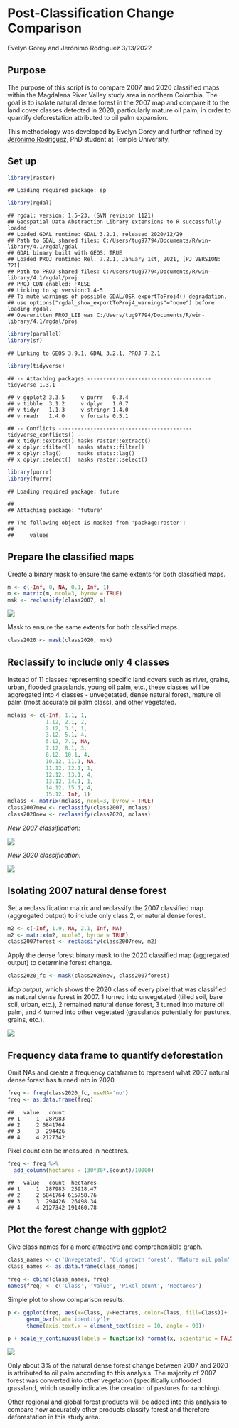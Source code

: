 Post-Classification Change Comparison
================
Evelyn Gorey and Jerónimo Rodriguez
3/13/2022

## Purpose

The purpose of this script is to compare 2007 and 2020 classified maps
within the Magdalena River Valley study area in northern Colombia. The
goal is to isolate natural dense forest in the 2007 map and compare it
to the land cover classes detected in 2020, particularly mature oil
palm, in order to quantify deforestation attributed to oil palm
expansion.

This methodology was developed by Evelyn Gorey and further refined by
[Jerónimo
Rodriguez](https://liberalarts.temple.edu/content/jeronimo-rodriguez),
PhD student at Temple University.

## Set up

``` r
library(raster)
```

    ## Loading required package: sp

``` r
library(rgdal)
```

    ## rgdal: version: 1.5-23, (SVN revision 1121)
    ## Geospatial Data Abstraction Library extensions to R successfully loaded
    ## Loaded GDAL runtime: GDAL 3.2.1, released 2020/12/29
    ## Path to GDAL shared files: C:/Users/tug97794/Documents/R/win-library/4.1/rgdal/gdal
    ## GDAL binary built with GEOS: TRUE 
    ## Loaded PROJ runtime: Rel. 7.2.1, January 1st, 2021, [PJ_VERSION: 721]
    ## Path to PROJ shared files: C:/Users/tug97794/Documents/R/win-library/4.1/rgdal/proj
    ## PROJ CDN enabled: FALSE
    ## Linking to sp version:1.4-5
    ## To mute warnings of possible GDAL/OSR exportToProj4() degradation,
    ## use options("rgdal_show_exportToProj4_warnings"="none") before loading rgdal.
    ## Overwritten PROJ_LIB was C:/Users/tug97794/Documents/R/win-library/4.1/rgdal/proj

``` r
library(parallel)
library(sf)
```

    ## Linking to GEOS 3.9.1, GDAL 3.2.1, PROJ 7.2.1

``` r
library(tidyverse)
```

    ## -- Attaching packages --------------------------------------- tidyverse 1.3.1 --

    ## v ggplot2 3.3.5     v purrr   0.3.4
    ## v tibble  3.1.2     v dplyr   1.0.7
    ## v tidyr   1.1.3     v stringr 1.4.0
    ## v readr   1.4.0     v forcats 0.5.1

    ## -- Conflicts ------------------------------------------ tidyverse_conflicts() --
    ## x tidyr::extract() masks raster::extract()
    ## x dplyr::filter()  masks stats::filter()
    ## x dplyr::lag()     masks stats::lag()
    ## x dplyr::select()  masks raster::select()

``` r
library(purrr)
library(furrr)
```

    ## Loading required package: future

    ## 
    ## Attaching package: 'future'

    ## The following object is masked from 'package:raster':
    ## 
    ##     values

## Prepare the classified maps

Create a binary mask to ensure the same extents for both classified
maps.

``` r
m <- c(-Inf, 0, NA, 0.1, Inf, 1)
m <- matrix(m, ncol=3, byrow = TRUE)
msk <- reclassify(class2007, m)
```

![](changeanalysis_files/figure-gfm/unnamed-chunk-4-1.png)<!-- -->

Mask to ensure the same extents for both classified maps.

``` r
class2020 <- mask(class2020, msk)
```

## Reclassify to include only 4 classes

Instead of 11 classes representing specific land covers such as river,
grains, urban, flooded grasslands, young oil palm, etc., these classes
will be aggregated into 4 classes - unvegetated, dense natural forest,
mature oil palm (most accurate oil palm class), and other vegetated.

``` r
mclass <- c(-Inf, 1.1, 1, 
            1.12, 2.1, 2, 
            2.12, 3.1, 1, 
            3.12, 5.1, 4, 
            5.12, 7.1, NA, 
            7.12, 8.1, 3, 
            8.12, 10.1, 4, 
            10.12, 11.1, NA, 
            11.12, 12.1, 1, 
            12.12, 13.1, 4,
            13.12, 14.1, 1,
            14.12, 15.1, 4,
            15.12, Inf, 1) 
mclass <- matrix(mclass, ncol=3, byrow = TRUE)
class2007new <- reclassify(class2007, mclass)
class2020new <- reclassify(class2020, mclass)
```

*New 2007 classification:*

![](changeanalysis_files/figure-gfm/unnamed-chunk-8-1.png)<!-- -->

*New 2020 classification:*

![](changeanalysis_files/figure-gfm/unnamed-chunk-9-1.png)<!-- -->

## Isolating 2007 natural dense forest

Set a reclassification matrix and reclassify the 2007 classified map
(aggregated output) to include only class 2, or natural dense forest.

``` r
m2 <- c(-Inf, 1.9, NA, 2.1, Inf, NA)
m2 <- matrix(m2, ncol=3, byrow = TRUE)
class2007forest <- reclassify(class2007new, m2)
```

Apply the dense forest binary mask to the 2020 classified map
(aggregated output) to determine forest change.

``` r
class2020_fc <- mask(class2020new, class2007forest)
```

*Map output*, which shows the 2020 class of every pixel that was
classified as natural dense forest in 2007. 1 turned into unvegetated
(tilled soil, bare soil, urban, etc.), 2 remained natural dense forest,
3 turned into mature oil palm, and 4 turned into other vegetated
(grasslands potentially for pastures, grains, etc.).

![](changeanalysis_files/figure-gfm/unnamed-chunk-12-1.png)<!-- -->

## Frequency data frame to quantify deforestation

Omit NAs and create a frequency dataframe to represent what 2007 natural
dense forest has turned into in 2020.

``` r
freq <- freq(class2020_fc, useNA='no')
freq <- as.data.frame(freq)
```

    ##   value   count
    ## 1     1  287983
    ## 2     2 6841764
    ## 3     3  294426
    ## 4     4 2127342

Pixel count can be measured in hectares.

``` r
freq <- freq %>%
  add_column(hectares = (30*30*.$count)/10000)
```

    ##   value   count  hectares
    ## 1     1  287983  25918.47
    ## 2     2 6841764 615758.76
    ## 3     3  294426  26498.34
    ## 4     4 2127342 191460.78

## Plot the forest change with ggplot2

Give class names for a more attractive and comprehensible graph.

``` r
class_names <- c('Unvegetated', 'Old growth forest', 'Mature oil palm', 'Vegetated')
class_names <- as.data.frame(class_names)

freq <- cbind(class_names, freq)
names(freq) <- c('Class', 'Value', 'Pixel_count', 'Hectares')
```

Simple plot to show comparison results.

``` r
p <- ggplot(freq, aes(x=Class, y=Hectares, color=Class, fill=Class))+
      geom_bar(stat='identity')+
      theme(axis.text.x = element_text(size = 10, angle = 90))

p + scale_y_continuous(labels = function(x) format(x, scientific = FALSE))
```

![](changeanalysis_files/figure-gfm/unnamed-chunk-18-1.png)<!-- -->

Only about 3% of the natural dense forest change between 2007 and 2020
is attributed to oil palm according to this analysis. The majority of
2007 forest was converted into other vegetation (specifically unflooded
grassland, which usually indicates the creation of pastures for
ranching).

Other regional and global forest products will be added into this
analysis to compare how accurately other products classify forest and
therefore deforestation in this study area.
